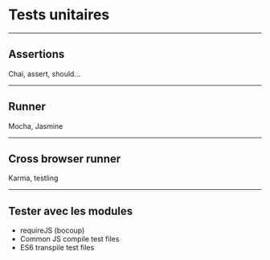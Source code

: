 <!-- .slide: data-background="http://image.agora-hd.com/caps/__moyenne/lestempsmodernes/lestempsmodernes012.jpg" data-background-size="100% auto" -->

Tests unitaires
===============

---

## Assertions

Chai, assert, should...

---

## Runner

Mocha, Jasmine

---

## Cross browser runner

Karma, testling


---

## Tester avec les modules

* requireJS (bocoup)
* Common JS compile test files
* ES6 transpile test files
